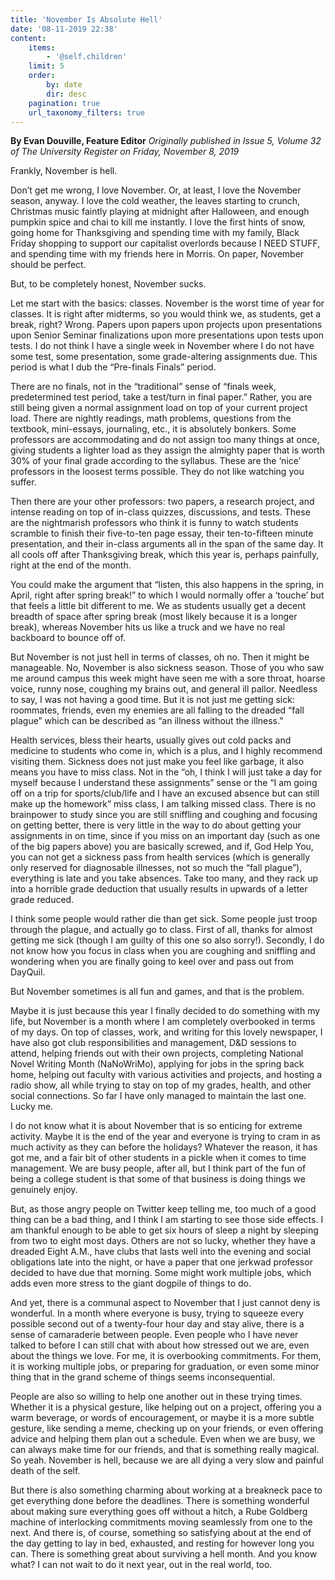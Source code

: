 ```yaml
---
title: 'November Is Absolute Hell'
date: '08-11-2019 22:38'
content:
    items:
        - '@self.children'
    limit: 5
    order:
        by: date
        dir: desc
    pagination: true
    url_taxonomy_filters: true
---
```


**By Evan Douville, Feature Editor** _Originally published in Issue 5, Volume 32 of The University Register on Friday, November 8, 2019_

Frankly, November is hell.

Don’t get me wrong, I love November. Or, at least, I love the November season, anyway. I love the cold weather, the leaves starting to crunch, Christmas music faintly playing at midnight after Halloween, and enough pumpkin spice and chai to kill me instantly. I love the first hints of snow, going home for Thanksgiving and spending time with my family, Black Friday shopping to support our capitalist overlords because I NEED STUFF, and spending time with my friends here in Morris. On paper, November should be perfect.

But, to be completely honest, November sucks.

Let me start with the basics: classes. November is the worst time of year for classes. It is right after midterms, so you would think we, as students, get a break, right? Wrong. Papers upon papers upon projects upon presentations upon Senior Seminar finalizations upon more presentations upon tests upon tests. I do not think I have a single week in November where I do not have some test, some presentation, some grade-altering assignments due. This period is what I dub the “Pre-finals Finals” period.

There are no finals, not in the “traditional” sense of “finals week, predetermined test period, take a test/turn in final paper.” Rather, you are still being given a normal assignment load on top of your current project load. There are nightly readings, math problems, questions from the textbook, mini-essays, journaling, etc., it is absolutely bonkers. Some professors are accommodating and do not assign too many things at once, giving students a lighter load as they assign the almighty paper that is worth 30% of your final grade according to the syllabus. These are the ‘nice’ professors in the loosest terms possible. They do not like watching you suffer.

Then there are your other professors: two papers, a research project, and intense reading on top of in-class quizzes, discussions, and tests. These are the nightmarish professors who think it is funny to watch students scramble to finish their five-to-ten page essay, their ten-to-fifteen minute presentation, and their in-class arguments all in the span of the same day. It all cools off after Thanksgiving break, which this year is, perhaps painfully, right at the end of the month.

You could make the argument that “listen, this also happens in the spring, in April, right after spring break!” to which I would normally offer a ‘touche’ but that feels a little bit different to me. We as students usually get a decent breadth of space after spring break (most likely because it is a longer break), whereas November hits us like a truck and we have no real backboard to bounce off of.

But November is not just hell in terms of classes, oh no. Then it might be manageable. No, November is also sickness season. Those of you who saw me around campus this week might have seen me with a sore throat, hoarse voice, runny nose, coughing my brains out, and general ill pallor. Needless to say, I was not having a good time. But it is not just me getting sick: roommates, friends, even my enemies are all falling to the dreaded “fall plague” which can be described as “an illness without the illness.”

Health services, bless their hearts, usually gives out cold packs and medicine to students who come in, which is a plus, and I highly recommend visiting them. Sickness does not just make you feel like garbage, it also means you have to miss class. Not in the “oh, I think I will just take a day for myself because I understand these assignments” sense or the “I am going off on a trip for sports/club/life and I have an excused absence but can still make up the homework” miss class, I am talking missed class. There is no brainpower to study since you are still sniffling and coughing and focusing on getting better, there is very little in the way to do about getting your assignments in on time, since if you miss on an important day (such as one of the big papers above) you are basically screwed, and if, God Help You, you can not get a sickness pass from health services (which is generally only reserved for diagnosable illnesses, not so much the “fall plague”), everything is
late and you take absences. Take too many, and they rack up into a horrible grade deduction that usually results in upwards of a letter grade reduced.

I think some people would rather die than get sick. Some people just troop through the plague, and actually go to class. First of all, thanks for almost getting me sick (though I am guilty of this one so also sorry!). Secondly, I do not know how you focus in class when you are coughing and sniffling and wondering when you are finally going to keel over and pass out from DayQuil.

But November sometimes is all fun and games, and that is the problem.

Maybe it is just because this year I finally decided to do something with my life, but November is a month where I am completely overbooked in terms of my days. On top of classes, work, and writing for this lovely newspaper, I have also got club responsibilities and management, D&D sessions to attend, helping friends out with
their own projects, completing National Novel Writing Month (NaNoWriMo), applying for jobs in the spring back home, helping out faculty with various activities and projects, and hosting a radio show, all while trying to stay on top of my grades, health, and other social connections. So far I have only managed to maintain the last one. Lucky me.

I do not know what it is about November that is so enticing for extreme activity. Maybe it is the end of the year and everyone is trying to cram in as much activity as they can before the holidays? Whatever the reason, it has got me, and a fair bit of other students in a pickle when it comes to time management. We are busy people, after all, but I think part of the fun of being a college student is that some of that business is doing things we genuinely enjoy. 

But, as those angry people on Twitter keep telling me, too much of a good thing can be a bad thing, and I think I am starting to see those side effects. I am thankful enough to be able to get six hours of sleep a night by sleeping from two to eight most days. Others are not so lucky, whether they have a dreaded Eight A.M., have clubs that lasts well into the evening and social obligations late into the night, or have a paper that one jerkwad professor decided to have due that morning. Some might work multiple jobs, which adds even more stress to the giant dogpile of things to do. 

And yet, there is a communal aspect to November that I just cannot deny is wonderful. In a month where everyone is busy, trying to squeeze every possible second out of a twenty-four hour day and stay alive, there is a sense of camaraderie between people. Even people who I have never talked to before I can still chat with about how stressed out we are, even about the things we love. For me, it is overbooking commitments. For them, it is working multiple jobs, or preparing for graduation, or even some minor thing that in the grand scheme of things seems inconsequential. 

People are also so willing to help one another out in these trying times. Whether it is a physical gesture, like helping out on a project, offering you a warm beverage, or words of encouragement, or maybe it is a more subtle gesture, like sending a meme, checking up on your friends, or even offering advice and helping them plan out a schedule. Even when we are busy, we can always make time for our friends, and that is something really magical. So yeah. November is hell, because we
are all dying a very slow and painful death of the self.

But there is also something charming about working at a breakneck pace to get everything done before the deadlines. There is something wonderful about making sure everything goes off without a hitch, a Rube Goldberg machine of interlocking commitments moving seamlessly from one to the next. And there is, of course, something so satisfying about at the end of the day getting to lay in bed, exhausted, and resting for however long you can. There is something great about surviving
a hell month. And you know what? I can not wait to do it next year, out in the real world, too.
